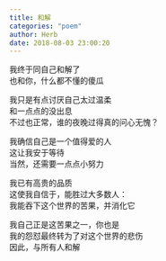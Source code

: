 ```yaml
---
title: 和解
categories: "poem"
author: Herb
date: 2018-08-03 23:00:20
---
```

我终于同自己和解了\
也和你，什么都不懂的傻瓜

我只是有点讨厌自己太过温柔\
和一点点的没出息\
不过也正常，谁的夜晚过得真的问心无愧？

我确信自己是一个值得爱的人\
这让我安于等待\
当然，还需要一点点小努力

我已有高贵的品质\
这使我自信于，能胜过大多数人：\
我能吞下这个世界的苦果，并消化它

我自己正是这苦果之一，你也是\
我的怨怼最终转为了对这个世界的悲伤\
因此，与所有人和解

